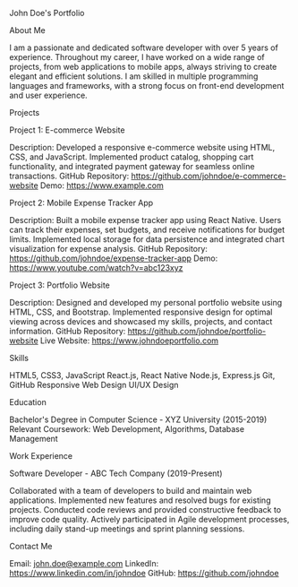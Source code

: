 John Doe's Portfolio

 About Me

I am a passionate and dedicated software developer with over 5 years of experience. Throughout my career, I have worked on a wide range of projects, from web applications to mobile apps, always striving to create elegant and efficient solutions. I am skilled in multiple programming languages and frameworks, with a strong focus on front-end development and user experience.

 Projects

 Project 1: E-commerce Website

 Description: Developed a responsive e-commerce website using HTML, CSS, and JavaScript. Implemented product catalog, shopping cart functionality, and integrated payment gateway for seamless online transactions.
 GitHub Repository: https://github.com/johndoe/e-commerce-website
 Demo: https://www.example.com

 Project 2: Mobile Expense Tracker App

 Description: Built a mobile expense tracker app using React Native. Users can track their expenses, set budgets, and receive notifications for budget limits. Implemented local storage for data persistence and integrated chart visualization for expense analysis.
 GitHub Repository: https://github.com/johndoe/expense-tracker-app
 Demo: https://www.youtube.com/watch?v=abc123xyz

 Project 3: Portfolio Website

 Description: Designed and developed my personal portfolio website using HTML, CSS, and Bootstrap. Implemented responsive design for optimal viewing across devices and showcased my skills, projects, and contact information.
 GitHub Repository: https://github.com/johndoe/portfolio-website
 Live Website: https://www.johndoeportfolio.com

 Skills

 HTML5, CSS3, JavaScript
 React.js, React Native
 Node.js, Express.js
 Git, GitHub
 Responsive Web Design
 UI/UX Design

 Education

 Bachelor's Degree in Computer Science - XYZ University (2015-2019)
 Relevant Coursework: Web Development, Algorithms, Database Management

 Work Experience

 Software Developer - ABC Tech Company (2019-Present)

 Collaborated with a team of developers to build and maintain web applications.
 Implemented new features and resolved bugs for existing projects.
 Conducted code reviews and provided constructive feedback to improve code quality.
 Actively participated in Agile development processes, including daily stand-up meetings and sprint planning sessions.

 Contact Me

 Email: john.doe@example.com
 LinkedIn: https://www.linkedin.com/in/johndoe
 GitHub: https://github.com/johndoe